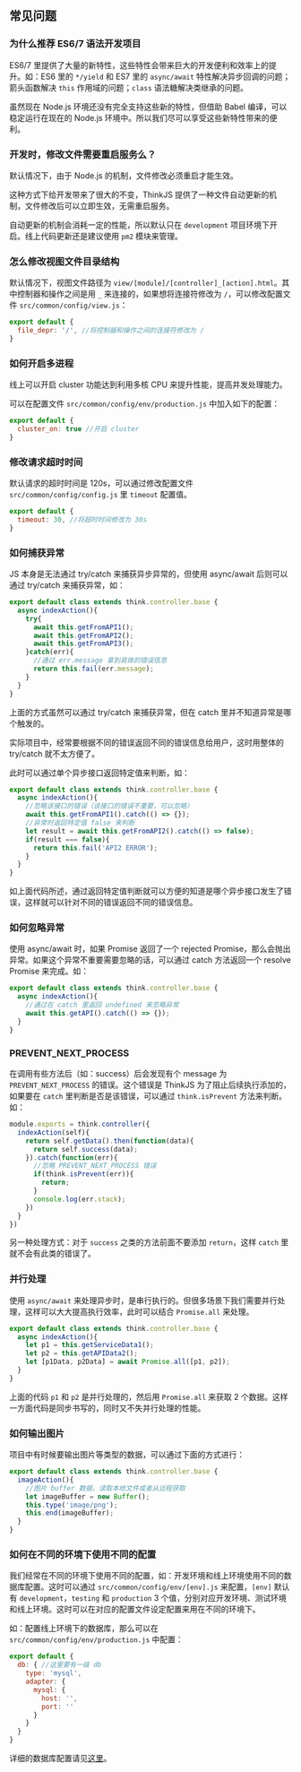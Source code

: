 ## 常见问题

### 为什么推荐 ES6/7 语法开发项目

ES6/7 里提供了大量的新特性，这些特性会带来巨大的开发便利和效率上的提升。如：ES6 里的 `*/yield` 和 ES7 里的 `async/await` 特性解决异步回调的问题；箭头函数解决 `this` 作用域的问题；`class` 语法糖解决类继承的问题。

虽然现在 Node.js 环境还没有完全支持这些新的特性，但借助 Babel 编译，可以稳定运行在现在的 Node.js 环境中。所以我们尽可以享受这些新特性带来的便利。    

### 开发时，修改文件需要重启服务么？

默认情况下，由于 Node.js 的机制，文件修改必须重启才能生效。

这种方式下给开发带来了很大的不变，ThinkJS 提供了一种文件自动更新的机制，文件修改后可以立即生效，无需重启服务。

自动更新的机制会消耗一定的性能，所以默认只在 `development` 项目环境下开启。线上代码更新还是建议使用 `pm2` 模块来管理。

### 怎么修改视图文件目录结构

默认情况下，视图文件路径为 `view/[module]/[controller]_[action].html`。其中控制器和操作之间是用 `_` 来连接的，如果想将连接符修改为 `/`，可以修改配置文件 `src/common/config/view.js`：

```js
export default {
  file_depr: '/', //将控制器和操作之间的连接符修改为 /
}
```

### 如何开启多进程

线上可以开启 cluster 功能达到利用多核 CPU 来提升性能，提高并发处理能力。

可以在配置文件 `src/common/config/env/production.js` 中加入如下的配置：

```js
export default {
  cluster_on: true //开启 cluster
}
```

### 修改请求超时时间

默认请求的超时时间是 120s，可以通过修改配置文件 `src/common/config/config.js` 里 `timeout` 配置值。

```js
export default {
  timeout: 30, //将超时时间修改为 30s
}
```

### 如何捕获异常

JS 本身是无法通过 try/catch 来捕获异步异常的，但使用 async/await 后则可以通过 try/catch 来捕获异常，如：

```js
export default class extends think.controller.base {
  async indexAction(){
    try{  
      await this.getFromAPI1();
      await this.getFromAPI2();
      await this.getFromAPI3();
    }catch(err){
      //通过 err.message 拿到具体的错误信息
      return this.fail(err.message);
    }
  }
}
```

上面的方式虽然可以通过 try/catch 来捕获异常，但在 catch 里并不知道异常是哪个触发的。

实际项目中，经常要根据不同的错误返回不同的错误信息给用户，这时用整体的 try/catch 就不太方便了。

此时可以通过单个异步接口返回特定值来判断，如：

```js
export default class extends think.controller.base {
  async indexAction(){
    //忽略该接口的错误（该接口的错误不重要，可以忽略）
    await this.getFromAPI1().catch(() => {});
    //异常时返回特定值 false 来判断
    let result = await this.getFromAPI2().catch(() => false);
    if(result === false){
      return this.fail('API2 ERROR');
    }
  }
}
```

如上面代码所述，通过返回特定值判断就可以方便的知道是哪个异步接口发生了错误，这样就可以针对不同的错误返回不同的错误信息。

### 如何忽略异常

使用 async/await 时，如果 Promise 返回了一个 rejected Promise，那么会抛出异常。如果这个异常不重要需要忽略的话，可以通过 catch 方法返回一个 resolve Promise 来完成。如：

```js
export default class extends think.controller.base {
  async indexAction(){
    //通过在 catch 里返回 undefined 来忽略异常
    await this.getAPI().catch(() => {});
  }
}
```

### PREVENT_NEXT_PROCESS

在调用有些方法后（如：success）后会发现有个 message 为 `PREVENT_NEXT_PROCESS` 的错误。这个错误是 ThinkJS 为了阻止后续执行添加的，如果要在 `catch` 里判断是否是该错误，可以通过 `think.isPrevent` 方法来判断。如：

```js
module.exports = think.controller({
  indexAction(self){
    return self.getData().then(function(data){
      return self.success(data);
    }).catch(function(err){
      //忽略 PREVENT_NEXT_PROCESS 错误
      if(think.isPrevent(err)){
        return;
      }
      console.log(err.stack);
    })
  }
})
```

另一种处理方式：对于 `success` 之类的方法前面不要添加 `return`，这样 `catch` 里就不会有此类的错误了。

### 并行处理

使用 `async/await` 来处理异步时，是串行执行的。但很多场景下我们需要并行处理，这样可以大大提高执行效率，此时可以结合 `Promise.all` 来处理。

```js
export default class extends think.controller.base {
  async indexAction(){
    let p1 = this.getServiceData1();
    let p2 = this.getAPIData2();
    let [p1Data, p2Data] = await Promise.all([p1, p2]);
  }
}
```

上面的代码 `p1` 和 `p2` 是并行处理的，然后用 `Promise.all` 来获取 2 个数据。这样一方面代码是同步书写的，同时又不失并行处理的性能。

### 如何输出图片

项目中有时候要输出图片等类型的数据，可以通过下面的方式进行：

```js
export default class extends think.controller.base {
  imageAction(){
    //图片 buffer 数据，读取本地文件或者从远程获取
    let imageBuffer = new Buffer();
    this.type('image/png');
    this.end(imageBuffer);
  }
}
```

### 如何在不同的环境下使用不同的配置

我们经常在不同的环境下使用不同的配置，如：开发环境和线上环境使用不同的数据库配置。这时可以通过 `src/common/config/env/[env].js` 来配置，`[env]` 默认有 `development`，`testing` 和 `production` 3 个值，分别对应开发环境、测试环境和线上环境。这时可以在对应的配置文件设定配置来用在不同的环境下。

如：配置线上环境下的数据库，那么可以在 `src/common/config/env/production.js` 中配置：

```js
export default {
  db: { //这里要有一级 db
    type: 'mysql',
    adapter: {
      mysql: {
        host: '',
        port: ''
      }
    }
  }
}
```

详细的数据库配置请见[这里](./config.html#db)。